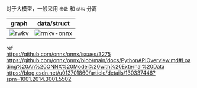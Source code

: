 
对于大模型，一般采用 `参数` 和 `结构` 分离  

|graph| data/struct|  
|---|---|  
| ![rwkv](https://github.com/lix19937/llm-deploy/assets/38753233/082bab2d-57f2-4453-8e8c-8f609e8e15c6) |![rmkv-onnx](https://github.com/lix19937/llm-deploy/assets/38753233/cba5eb42-c875-4ded-9eac-a1f185ffd603)|  

ref   
https://github.com/onnx/onnx/issues/3275   
https://github.com/onnx/onnx/blob/main/docs/PythonAPIOverview.md#Loading%20An%20ONNX%20Model%20with%20External%20Data    
https://blog.csdn.net/u013701860/article/details/130337446?spm=1001.2014.3001.5502  
